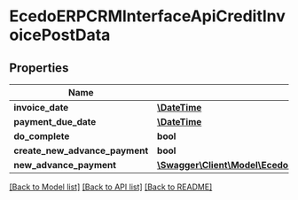 # EcedoERPCRMInterfaceApiCreditInvoicePostData

## Properties
Name | Type | Description | Notes
------------ | ------------- | ------------- | -------------
**invoice_date** | [**\DateTime**](\DateTime.md) |  | [optional] 
**payment_due_date** | [**\DateTime**](\DateTime.md) |  | [optional] 
**do_complete** | **bool** |  | [optional] 
**create_new_advance_payment** | **bool** |  | [optional] 
**new_advance_payment** | [**\Swagger\Client\Model\EcedoERPCRMInterfaceApiCreditInvoicePostDataNewAdvancePaymentInputModel**](EcedoERPCRMInterfaceApiCreditInvoicePostDataNewAdvancePaymentInputModel.md) |  | [optional] 

[[Back to Model list]](../README.md#documentation-for-models) [[Back to API list]](../README.md#documentation-for-api-endpoints) [[Back to README]](../README.md)


